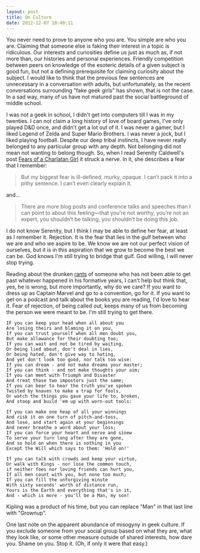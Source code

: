 ```yaml
---
layout: post
title: On Culture
date: 2012-12-07 10:49:11
---
```


You never need to prove to anyone who you are. You simple are who you are. Claiming that someone else is faking their interest in a topic is ridiculous. Our interests and curiosities define us just as much as, if not more than, our histories and personal experiences. Friendly competition between peers on knowledge of the esoteric details of a given subject is good fun, but not a defining prerequisite for claiming curiosity about the subject. I would like to think that the previous few sentences are unnecessary in a conversation with adults, but unfortunately, as the recent conversations surrounding "fake geek girls" has shown, that is not the case. In a sad way, many of us have not matured past the social battleground of middle school. 

I was not a geek in school, I didn't get into computers till I was in my twenties. I can not claim a long history of love of board games, I've only played D&D once, and didn't get a lot out of it. I was never a gamer, but I liked Legend of Zelda and Super Mario Brothers. I was never a jock, but I liked playing football. Despite our deep tribal instincts, I have never really belonged to any particular group with any depth. Not belonging did not mean not wanting to belong though. So, when I read Serenity Caldwell's post [Fears of a Charlatan Girl][1] it struck a nerve. In it, she describes a fear that I remember:

>But my biggest fear is ill-defined, murky, opaque. I can’t pack it into a pithy sentence. I can’t even clearly explain it.

and...

>There are more blog posts and conference talks and speeches than I can point to about this feeling—that you’re not worthy, you’re not an expert, you shouldn’t be talking, you shouldn’t be doing this job.

I do not know Serenity, but I think I may be able to define her fear, at least as I remember it. Rejection. It is the fear that lies in the gulf between who we are and who we aspire to be. We know we are not our perfect vision of ourselves, but it is in this aspiration that we grow to become the best we can be. God knows I'm still trying to bridge that gulf. God willing, I will never stop trying. 

Reading about the drunken [rants][2] of someone who has not been able to get past whatever happened in his formative years, I can't help but think that, yes, he is wrong, but more importantly, why do we care? If you want to dress up as Captain Marvel and go to a convention, go for it. If you want to get on a podcast and talk about the books you are reading, I'd love to hear it. Fear of rejection, of being called out, keeps many of us from becoming the person we were meant to be. I'm still trying to get there. 

	IF you can keep your head when all about you 
	Are losing theirs and blaming it on you,
	If you can trust yourself when all men doubt you,
	But make allowance for their doubting too;
	If you can wait and not be tired by waiting,
	Or being lied about, don't deal in lies,
	Or being hated, don't give way to hating,
	And yet don't look too good, nor talk too wise:
	If you can dream - and not make dreams your master;
	If you can think - and not make thoughts your aim;
	If you can meet with Triumph and Disaster
	And treat those two impostors just the same;
	If you can bear to hear the truth you've spoken
	Twisted by knaves to make a trap for fools,
	Or watch the things you gave your life to, broken,
	And stoop and build 'em up with worn-out tools:
	
	If you can make one heap of all your winnings 
	And risk it on one turn of pitch-and-toss,
	And lose, and start again at your beginnings
	And never breathe a word about your loss;
	If you can force your heart and nerve and sinew
	To serve your turn long after they are gone,
	And so hold on when there is nothing in you
	Except the Will which says to them: 'Hold on!'
	
	If you can talk with crowds and keep your virtue,
	Or walk with Kings - nor lose the common touch,
	if neither foes nor loving friends can hurt you,
	If all men count with you, but none too much;
	If you can fill the unforgiving minute
	With sixty seconds' worth of distance run,
	Yours is the Earth and everything that's in it,
	And - which is more - you'll be a Man, my son!
	
	

Kipling was a product of his time, but you can replace "Man" in that last line with "Grownup". 

One last note on the apparent abundance of misogyny in geek culture. If you exclude someone from your social group based on what they are, what they look like, or some other measure outside of shared interests, how dare you. Shame on you. Stop it. (Oh, if only it were that easy.)


[1]: http://manyhats.tumblr.com/post/37410592164/fears-of-a-charlatan-girl
[2]: http://www.newstatesman.com/culture/2012/11/nerds-stop-hating-women-please
